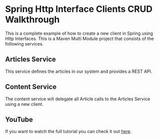 # Spring Http Interface Clients CRUD Walkthrough

This is a complete example of how to create a new client in Spring using Http Interfaces. This is a Maven Multi Module project
that consists of the following services.

## Articles Service

This service defines the articles in our system and provides a REST API. 

## Content Service 

The content service will delegate all Article calls to the Articles Service using a new client. 

## YouTube

If you want to watch the full tutorial you can check it out [here](https://youtu.be/4U0hUyktpvg).